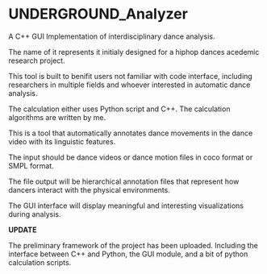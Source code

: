 # UNDERGROUND_Analyzer

A C++ GUI Implementation of interdisciplinary dance analysis.

The name of it represents it initialy designed for a hiphop dances acedemic research project. 

This tool is built to benifit users not familiar with code interface, including researchers in multiple fields and whoever interested in automatic dance analysis. 


The calculation either uses Python script and C++. The calculation algorithms are written by me. 


This is a tool that automatically annotates dance movements in the dance video with its linguistic features.

The input should be dance videos or dance motion files in coco format or SMPL format.

The file output will be hierarchical annotation files that represent how dancers interact with the physical environments.

The GUI interface will display meaningful and interesting visualizations during analysis.

 

**UPDATE**


The preliminary framework of the project has been uploaded. Including the interface between C++ and Python, the GUI module, and a bit of python calculation scripts.







